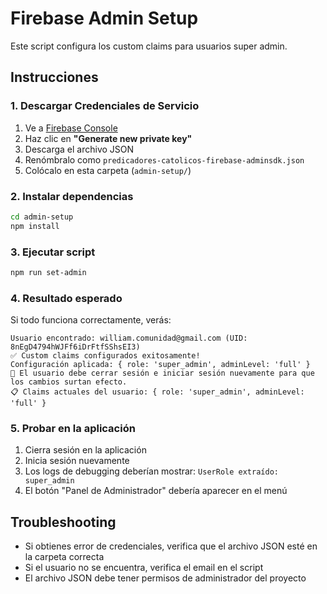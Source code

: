 # Firebase Admin Setup

Este script configura los custom claims para usuarios super admin.

## Instrucciones

### 1. Descargar Credenciales de Servicio

1. Ve a [Firebase Console](https://console.firebase.google.com/project/predicadores-catolicos/settings/serviceaccounts/adminsdk)
2. Haz clic en **"Generate new private key"**
3. Descarga el archivo JSON
4. Renómbralo como `predicadores-catolicos-firebase-adminsdk.json`
5. Colócalo en esta carpeta (`admin-setup/`)

### 2. Instalar dependencias

```bash
cd admin-setup
npm install
```

### 3. Ejecutar script

```bash
npm run set-admin
```

### 4. Resultado esperado

Si todo funciona correctamente, verás:

```
Usuario encontrado: william.comunidad@gmail.com (UID: 8nEgD4794hWJFf6iDrFtfSShsEI3)
✅ Custom claims configurados exitosamente!
Configuración aplicada: { role: 'super_admin', adminLevel: 'full' }
🔄 El usuario debe cerrar sesión e iniciar sesión nuevamente para que los cambios surtan efecto.
📋 Claims actuales del usuario: { role: 'super_admin', adminLevel: 'full' }
```

### 5. Probar en la aplicación

1. Cierra sesión en la aplicación
2. Inicia sesión nuevamente
3. Los logs de debugging deberían mostrar: `UserRole extraído: super_admin`
4. El botón "Panel de Administrador" debería aparecer en el menú

## Troubleshooting

- Si obtienes error de credenciales, verifica que el archivo JSON esté en la carpeta correcta
- Si el usuario no se encuentra, verifica el email en el script
- El archivo JSON debe tener permisos de administrador del proyecto
